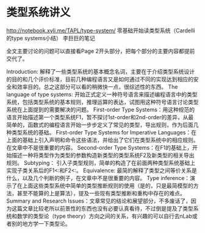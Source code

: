 # 类型系统讲义


http://notebook.xyli.me/TAPL/type-system/
零基础开始读类型系统（Cardelli的type systems小结） 李巨巨的笔记












全文主要讨论的问题可以直接看Page 2开头部分，把每个部分的主要内容都提前交代了。

Introduction: 解释了一些类型系统的基本概念名词，主要在于介绍类型系统设计的目的和几个评价标准，目前几种编程语言又是如何通过不同的实现达到相应的安全和效率目的。总之这部分可以看的稍微快一点，很综述性的东西。
The language of type systems: 开始正式定义一种符号语言来描述编程语言中的类型系统，包括类型系统的基本规则，推理运算的表达，试图用这种符号语言讨论类型系统在上面提到的需要解决的问题。
First-order Type Systems：用这种规范的语言开始描述第一个类型系统F1，暂不探讨1st-order和2nd-order的差异，从最简单的，函数式的编程语言开始一步步定义了常见的类型，导出规则，作为后面几种类型系统的基础。
First-order Type Systems for Imperative Languages：在上面的基础上引入声明和命令这些语法，并给出了它们在类型系统中的相应规则。在文章中不是很重要的内容。
Second-order Type Systems：在F1的基础上，开始描述一种将类型作为类型的参数构造新类型的类型系统F2及新类型的相关导出规则。
Subtyping： 引入子类型规则，简单的构造了在前面两种类型系统基础上实现子类关系后的F1<:和F2<:。
Equivalence: 最简的解释了类型之间等价关系是什么，以及几个判断的例子，在文章中不是很重要的内容。
Type inference：演示了在上面这些类型系统中简单的类型推断规则的使用（是的，只是最简模型的方法，甚至不能算的上是算法），提及一些现有类型推断和重构中存在的难点。
Summary and Research Issues：文章常见的结论和展望部分，不多废话了，因为这篇文章比较老所以前景性的东西也没有必要认真看待，不过倒是提及了类型系统和数学的类型论（type theory）方向之间的关系，有兴趣的可以自行去nLab或者别的地方学一下类型论。